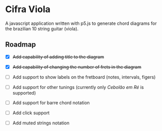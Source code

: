 # Cifra Viola
A javascript application written with p5.js to generate chord diagrams for the brazilian 10 string guitar (viola).

## Roadmap
- [X] ~~Add capability of adding title to the diagram~~
- [X] ~~Add capability of changing the number of frets in the diagram~~
- [ ] Add support to show labels on the fretboard (notes, intervals, figers)
- [ ] Add support for other tunings (currently only *Cebolão em Ré* is supported)
- [ ] Add support for barre chord notation
- [ ] Add click support
- [ ] Add muted strings notation

